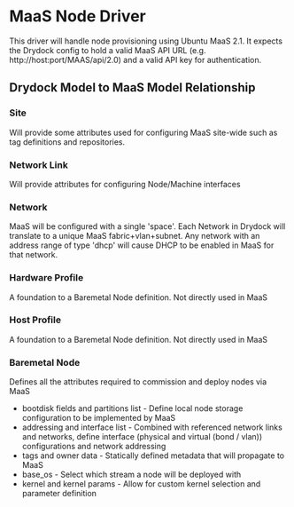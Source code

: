# MaaS Node Driver #

This driver will handle node provisioning using Ubuntu MaaS 2.1. It expects
the Drydock config to hold a valid MaaS API URL (e.g. http://host:port/MAAS/api/2.0)
and a valid API key for authentication.

## Drydock Model to MaaS Model Relationship ##

### Site ###

Will provide some attributes used for configuring MaaS site-wide such
as tag definitions and repositories.

### Network Link ###

Will provide attributes for configuring Node/Machine interfaces

### Network ###

MaaS will be configured with a single 'space'. Each Network in Drydock
will translate to a unique MaaS fabric+vlan+subnet. Any network with
an address range of type 'dhcp' will cause DHCP to be enabled in MaaS
for that network. 

### Hardware Profile ###

A foundation to a Baremetal Node definition. Not directly used in MaaS

### Host Profile ###

A foundation to a Baremetal Node definition. Not directly used in MaaS

### Baremetal Node ###

Defines all the attributes required to commission and deploy nodes via MaaS

* bootdisk fields and partitions list - Define local node storage configuration
to be implemented by MaaS
* addressing and interface list - Combined with referenced network links and networks, define
interface (physical and virtual (bond / vlan)) configurations and network
addressing
* tags and owner data - Statically defined metadata that will propagate to
MaaS
* base_os - Select which stream a node will be deployed with
* kernel and kernel params - Allow for custom kernel selection and parameter
definition
